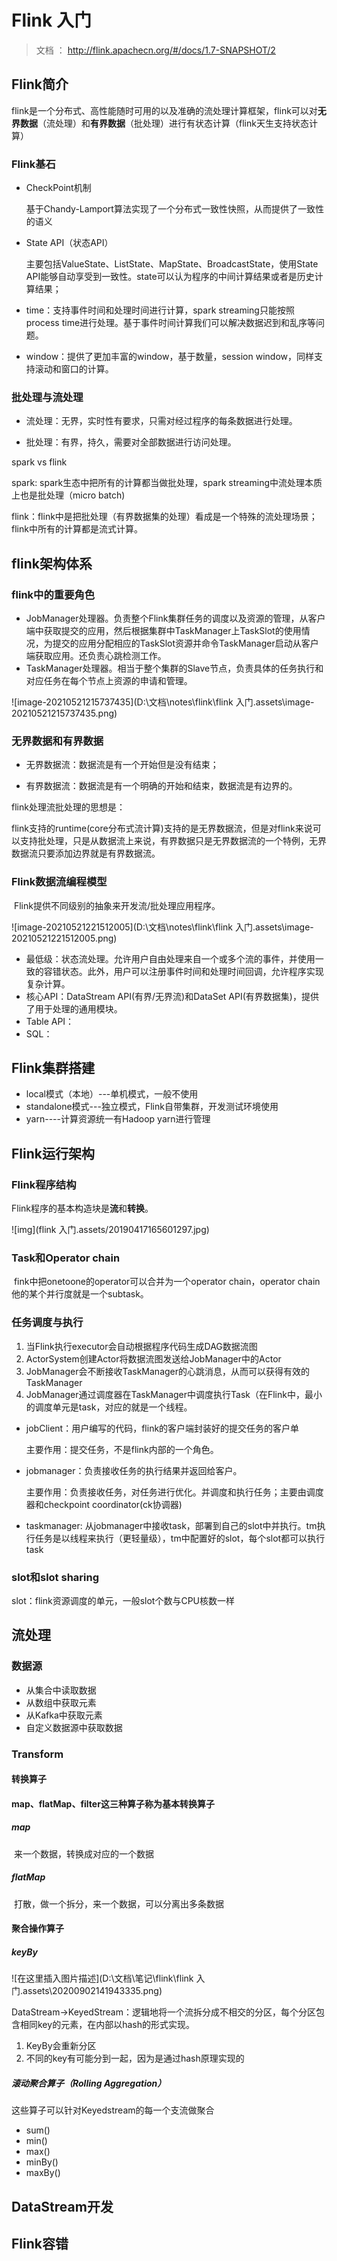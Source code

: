 # Flink 入门

> 文档 ： http://flink.apachecn.org/#/docs/1.7-SNAPSHOT/2

## Flink简介

​		flink是一个分布式、高性能随时可用的以及准确的流处理计算框架，flink可以对**无界数据**（流处理）和**有界数据**（批处理）进行有状态计算（flink天生支持状态计算）

### Flink基石

* CheckPoint机制

  基于Chandy-Lamport算法实现了一个分布式一致性快照，从而提供了一致性的语义

* State API（状态API）

  主要包括ValueState、ListState、MapState、BroadcastState，使用State API能够自动享受到一致性。state可以认为程序的中间计算结果或者是历史计算结果；

* time：支持事件时间和处理时间进行计算，spark streaming只能按照process time进行处理。基于事件时间计算我们可以解决数据迟到和乱序等问题。

* window：提供了更加丰富的window，基于数量，session window，同样支持滚动和窗口的计算。

### 批处理与流处理

+ 流处理：无界，实时性有要求，只需对经过程序的每条数据进行处理。

+ 批处理：有界，持久，需要对全部数据进行访问处理。

spark vs flink

spark: spark生态中把所有的计算都当做批处理，spark streaming中流处理本质上也是批处理（micro batch)

flink：flink中是把批处理（有界数据集的处理）看成是一个特殊的流处理场景；flink中所有的计算都是流式计算。



## flink架构体系

### flink中的重要角色

* JobManager处理器。负责整个Flink集群任务的调度以及资源的管理，从客户端中获取提交的应用，然后根据集群中TaskManager上TaskSlot的使用情况，为提交的应用分配相应的TaskSlot资源并命令TaskManager启动从客户端获取应用。还负责心跳检测工作。
* TaskManager处理器。相当于整个集群的Slave节点，负责具体的任务执行和对应任务在每个节点上资源的申请和管理。

![image-20210521215737435](D:\文档\notes\flink\flink 入门.assets\image-20210521215737435.png)

### 无界数据和有界数据

* 无界数据流：数据流是有一个开始但是没有结束；

* 有界数据流：数据流是有一个明确的开始和结束，数据流是有边界的。

flink处理流批处理的思想是：

​		flink支持的runtime(core分布式流计算)支持的是无界数据流，但是对flink来说可以支持批处理，只是从数据流上来说，有界数据只是无界数据流的一个特例，无界数据流只要添加边界就是有界数据流。

### Flink数据流编程模型

​		Flink提供不同级别的抽象来开发流/批处理应用程序。

![image-20210521221512005](D:\文档\notes\flink\flink 入门.assets\image-20210521221512005.png)

* 最低级：状态流处理。允许用户自由处理来自一个或多个流的事件，并使用一致的容错状态。此外，用户可以注册事件时间和处理时间回调，允许程序实现复杂计算。
* 核心API：DataStream API(有界/无界流)和DataSet API(有界数据集)，提供了用于处理的通用模块。
* Table API：
* SQL：

## Flink集群搭建

* local模式（本地）---单机模式，一般不使用
* standalone模式---独立模式，Flink自带集群，开发测试环境使用
* yarn----计算资源统一有Hadoop yarn进行管理

## Flink运行架构

### Flink程序结构

​		Flink程序的基本构造块是**流**和**转换**。

![img](flink 入门.assets/20190417165601297.jpg)

### Task和Operator chain

​		fink中把onetoone的operator可以合并为一个operator chain，operator chain他的某个并行度就是一个subtask。

### 任务调度与执行

1. 当Flink执行executor会自动根据程序代码生成DAG数据流图
2. ActorSystem创建Actor将数据流图发送给JobManager中的Actor
3. JobManager会不断接收TaskManager的心跳消息，从而可以获得有效的TaskManager
4. JobManager通过调度器在TaskManager中调度执行Task（在Flink中，最小的调度单元是task，对应的就是一个线程。

* jobClient：用户编写的代码，flink的客户端封装好的提交任务的客户单

  主要作用：提交任务，不是flink内部的一个角色。

* jobmanager：负责接收任务的执行结果并返回给客户。

  主要作用：负责接收任务，对任务进行优化。并调度和执行任务；主要由调度器和checkpoint coordinator(ck协调器)

* taskmanager: 从jobmanager中接收task，部署到自己的slot中并执行。tm执行任务是以线程来执行（更轻量级），tm中配置好的slot，每个slot都可以执行task

### slot和slot sharing

slot：flink资源调度的单元，一般slot个数与CPU核数一样

## 流处理

### 数据源

* 从集合中读取数据
* 从数组中获取元素
* 从Kafka中获取元素
* 自定义数据源中获取数据

### Transform

#### 转换算子

#### map、flatMap、filter这三种算子称为基本转换算子

##### map

​	 来一个数据，转换成对应的一个数据

##### flatMap  

​	打散，做一个拆分，来一个数据，可以分离出多条数据

#### 聚合操作算子

##### keyBy

![在这里插入图片描述](D:\文档\笔记\flink\flink 入门.assets\20200902141943335.png)

DataStream->KeyedStream：逻辑地将一个流拆分成不相交的分区，每个分区包含相同key的元素，在内部以hash的形式实现。

1. KeyBy会重新分区 
2. 不同的key有可能分到一起，因为是通过hash原理实现的

##### 滚动聚合算子（Rolling Aggregation）

这些算子可以针对Keyedstream的每一个支流做聚合

* sum()
* min()
* max()
* minBy()
* maxBy()

## DataStream开发

## Flink容错

